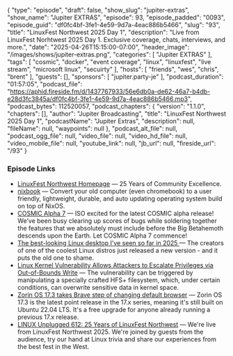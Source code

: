 {
  "type": "episode",
  "draft": false,
  "show_slug": "jupiter-extras",
  "show_name": "Jupiter EXTRAS",
  "episode": 93,
  "episode_padded": "0093",
  "episode_guid": "df0fc4bf-3fe1-4e59-9d7a-4eac886b5466",
  "slug": "93",
  "title": "LinuxFest Northwest 2025 Day 1",
  "description": "Live from LinuxFest Norhtwest 2025 Day 1. Exclusive coverage, chats, interviews, and more.",
  "date": "2025-04-26T15:15:00-07:00",
  "header_image": "/images/shows/jupiter-extras.png",
  "categories": [
    "Jupiter EXTRAS"
  ],
  "tags": [
    "cosmic",
    "docker",
    "event coverage",
    "linux",
    "linuxfest",
    "live stream",
    "microsoft linux",
    "secuirty"
  ],
  "hosts": [
    "friends",
    "wes",
    "chris",
    "brent"
  ],
  "guests": [],
  "sponsors": [
    "jupiter.party-je"
  ],
  "podcast_duration": "01:57:05",
  "podcast_file": "https://aphid.fireside.fm/d/1437767933/56e6db0a-de62-46a7-b4db-e28d3fc3845a/df0fc4bf-3fe1-4e59-9d7a-4eac886b5466.mp3",
  "podcast_bytes": 112520057,
  "podcast_chapters": {
    "version": "1.1.0",
    "chapters": [],
    "author": "Jupiter Broadcasting",
    "title": "LinuxFest Northwest 2025 Day 1",
    "podcastName": "Jupiter Extras",
    "description": null,
    "fileName": null,
    "waypoints": null
  },
  "podcast_alt_file": null,
  "podcast_ogg_file": null,
  "video_file": null,
  "video_hd_file": null,
  "video_mobile_file": null,
  "youtube_link": null,
  "jb_url": null,
  "fireside_url": "/93"
}


### Episode Links

  * [LinuxFest Northwest Homepage](https://lfnw.org/ "LinuxFest Northwest Homepage") — 25 Years of Community Excellence.
  * [nixbook](https://github.com/mkellyxp/nixbook "nixbook") — Convert your old computer (even chromebook) to a user friendly, lightweight, durable, and auto updating operating system build on top of NixOS.
  * [COSMIC Alpha 7](https://blog.system76.com/post/cosmic-alpha-7-never-been-beta "COSMIC Alpha 7") — ISO excited for the latest COSMIC alpha release! We’ve been busy clearing up scores of bugs while soldering together the features that we absolutely must include before the Big Betahemoth descends upon the Earth. Let COSMIC Alpha 7 commence!
  * [The best-looking Linux desktop I've seen so far in 2025 ](https://www.zdnet.com/article/the-best-looking-linux-desktop-ive-seen-so-far-in-2025-and-its-not-even-close/ "The best-looking Linux desktop I've seen so far in 2025 ") — The creators of one of the coolest Linux distros just released a new version - and it puts the old one to shame. 
  * [Linux Kernel Vulnerability Allows Attackers to Escalate Privileges via Out-of-Bounds Write](https://gbhackers.com/linux-kernel-vulnerability-2/ "Linux Kernel Vulnerability Allows Attackers to Escalate Privileges via Out-of-Bounds Write") — The vulnerability can be triggered by manipulating a specially crafted HFS+ filesystem, which, under certain conditions, can overwrite sensitive data in kernel space.
  * [Zorin OS 17.3 takes Brave step of changing default browser](https://www.theregister.com/2025/04/03/zorin_os_173/ "Zorin OS 17.3 takes Brave step of changing default browser") — Zorin OS 17.3 is the latest point release in the 17.x series, meaning it's still built on Ubuntu 22.04 LTS. It's a free upgrade for anyone already running a previous 17.x release.
  * [LINUX Unplugged 612: 25 Years of LinuxFest Northwest](https://linuxunplugged.com/612 "LINUX Unplugged 612: 25 Years of LinuxFest Northwest") — We're live from LinuxFest Northwest 2025. We're joined by guests from the audience, try our hand at Linux trivia and share our experiences from the best fest in the West.


